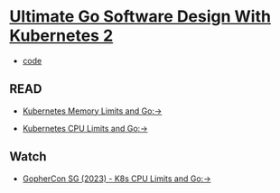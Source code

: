 # [Ultimate Go Software Design With Kubernetes 2](https://courses.ardanlabs.com/courses/take/ultimate-go-software-design-with-kubernetes-2/lessons/57298539-8-3-token-generation)

- [code](https://github.com/ardanlabs/service.git)


## READ

- [Kubernetes Memory Limits and Go](https://www.ardanlabs.com/blog/2024/02/kubernetes-memory-limits-go.html)[:->](https://www.ardanlabs.com/blog/2024/02/kubernetes-memory-limits-go.html)

- [Kubernetes CPU Limits and Go](https://www.ardanlabs.com/blog/2024/02/kubernetes-cpu-limits-go.html)[:->](https://www.ardanlabs.com/blog/2024/02/kubernetes-cpu-limits-go.html)


## Watch

- [GopherCon SG (2023) - K8s CPU Limits and Go](https://www.youtube.com/watch?v=Dm7yuoYTx54&list=PLq2Nv-Sh8Eba2gEaId35K2aAUFdpbKx9D&index=6&themeRefresh=1)[:->](https://www.youtube.com/watch?v=Dm7yuoYTx54&list=PLq2Nv-Sh8Eba2gEaId35K2aAUFdpbKx9D&index=6&themeRefresh=1)